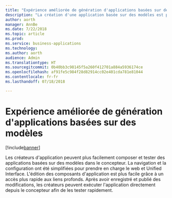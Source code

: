 ```yaml
---
title: "Expérience améliorée de génération d'applications basées sur des modèles"
description: "La création d'une application basée sur des modèles est plus facile pour configurer la navigation, ainsi que la sélection et la modification des composants basés sur des modèles"
author: aorth
manager: AnnBe
ms.date: 7/22/2018
ms.topic: article
ms.prod: 
ms.service: business-applications
ms.technology: 
ms.author: aorth
audience: Admin
ms.translationtype: HT
ms.sourcegitcommit: 0b40bb3c98145f5a260f412701a884a5936174ce
ms.openlocfilehash: af91fe5c984f28d82914cc02e401cda781e81044
ms.contentlocale: fr-fr
ms.lasthandoff: 07/18/2018

---
```

# <a name="improved-experience-for-building-model-driven-apps"></a>Expérience améliorée de génération d'applications basées sur des modèles


[!include[banner](../../includes/banner.md)]

Les créateurs d'application peuvent plus facilement composer et tester des applications basées sur des modèles dans le concepteur. La navigation et la configuration ont été simplifiées pour prendre en charge le web et Unified Interface. L'édition des composants d'application est plus facile grâce à un accès plus rapide aux liens profonds. Après avoir enregistré et publié des modifications, les créateurs peuvent exécuter l'application directement depuis le concepteur afin de les tester rapidement.

